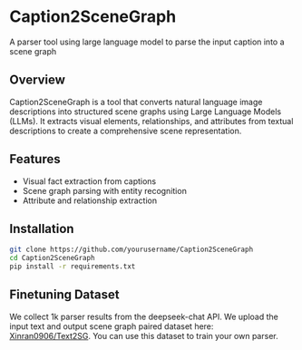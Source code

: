 # Caption2SceneGraph
A parser tool using large language model to parse the input caption into a scene graph

## Overview
Caption2SceneGraph is a tool that converts natural language image descriptions into structured scene graphs using Large Language Models (LLMs). It extracts visual elements, relationships, and attributes from textual descriptions to create a comprehensive scene representation.

## Features
- Visual fact extraction from captions
- Scene graph parsing with entity recognition
- Attribute and relationship extraction

## Installation

```bash
git clone https://github.com/yourusername/Caption2SceneGraph
cd Caption2SceneGraph
pip install -r requirements.txt
```

## Finetuning Dataset

We collect 1k parser results from the deepseek-chat API. We upload the input text and output scene graph paired dataset here: [Xinran0906/Text2SG](https://huggingface.co/datasets/Xinran0906/Text2SG). You can use this dataset to train your own parser.


